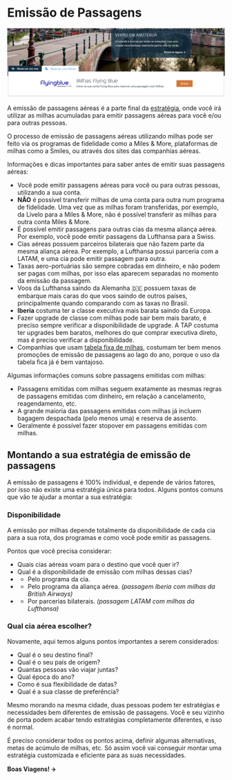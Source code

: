 # Emissão de Passagens

<img alt="emissao" src="images/emissao-banner.png">

A emissão de passagens aéreas é a parte final da [estratégia](README.md), onde você irá utilizar as milhas acumuladas para 
emitir passagens aéreas para você e/ou para outras pessoas.

O processo de emissão de passagens aéreas utilizando milhas pode ser feito via os programas de fidelidade como a Miles & More, plataformas de milhas como a Smiles, 
ou através dos sites das companhias aéreas.

Informações e dicas importantes para saber antes de emitir suas passagens aéreas:

- Você pode emitir passagens aéreas para você ou para outras pessoas, utilizando a sua conta.
- **NÃO** é possível transferir milhas de uma conta para outra num programa de fidelidade. Uma vez que as milhas foram transferidas, por exemplo, da Livelo para a Miles & More, não é possível transferir as milhas para outra conta Miles & More.
- É possível emitir passagens para outras cias da mesma aliança aérea. Por exemplo, você pode emitir passagens da Lufthansa para a Swiss.
- Cias aéreas possuem parceiros bilaterais que não fazem parte da mesma aliança aérea. Por exemplo, a Lufthansa possui parceria com a LATAM, e uma cia pode emitir passagem para outra.
- Taxas aero-portuárias são sempre cobradas em dinheiro, e não podem ser pagas com milhas, por isso elas aparecem separadas no momento da emissão da passagem.
- Voos da Lufthansa saindo da Alemanha 🇩🇪 possuem taxas de embarque mais caras do que voos saindo de outros países, principalmente quando comparando com as taxas no Brasil.
- **Iberia** costuma ter a classe executiva mais barata saindo da Europa.
- Fazer upgrade de classe com milhas pode sair bem mais barato, é preciso sempre verificar a disponibilidade de upgrade. A TAP costuma ter upgrades bem baratos, melhores do que comprar executiva direto, mas é preciso verificar a disponibilidade.
- Companhias que usam [tabela fixa de milhas](cias-aereas.md#entendendo-o-que-são-as-tabelas-fixas), costumam ter bem menos promoções de emissão de passagens ao lago do ano, porque o uso da tabela fica já é bem vantajoso.

Algumas informações comuns sobre passagens emitidas com milhas:

- Passagens emitidas com milhas seguem exatamente as mesmas regras de passagens emitidas com dinheiro, em relação a cancelamento, reagendamento, etc.
- A grande maioria das passagens emitidas com milhas já incluem bagagem despachada (pelo menos uma) e reserva de assento.
- Geralmente é possível fazer stopover em passagens emitidas com milhas.


## Montando a sua estratégia de emissão de passagens

A emissão de passagens é 100% individual, e depende de vários fatores, por isso não existe uma estratégia única para todos.
Alguns pontos comuns que vão te ajudar a montar a sua estratégia:


### Disponibilidade

A emissão por milhas depende totalmente da disponibilidade de cada cia para a sua rota, dos programas e como você pode emitir as passagens.

Pontos que você precisa considerar:

- Quais cias aéreas voam para o destino que você quer ir?
- Qual é a disponibilidade de emissão com milhas dessas cias?
- - Pelo programa da cia.
- - Pelo programa da aliança aérea. _(passagem Iberia com milhas da British Airways)_
- - Por parcerias bilaterais. _(passagem LATAM com milhas da Lufthansa)_


### Qual cia aérea escolher?

Novamente, aqui temos alguns pontos importantes a serem considerados:

- Qual é o seu destino final?
- Qual é o seu país de origem?
- Quantas pessoas vão viajar juntas?
- Qual época do ano?
- Como é sua flexibilidade de datas?
- Qual é a sua classe de preferência?

Mesmo morando na mesma cidade, duas pessoas podem ter estratégias e necessidades bem diferentes de emissão de passagens.
Você e seu vizinho de porta podem acabar tendo estratégias completamente diferentes, e isso é normal.

É preciso considerar todos os pontos acima, definir algumas alternativas, metas de acúmulo de milhas, etc. 
Só assim você vai conseguir montar uma estratégia customizada e eficiente para as suas necessidades.

**Boas Viagens!** ✈️
